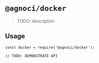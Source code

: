# `@agnoci/docker`

> TODO: description

## Usage

```
const docker = require('@agnoci/docker');

// TODO: DEMONSTRATE API
```

